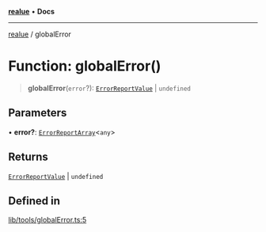 [**realue**](../README.md) • **Docs**

***

[realue](../README.md) / globalError

# Function: globalError()

> **globalError**(`error`?): [`ErrorReportValue`](../type-aliases/ErrorReportValue.md) \| `undefined`

## Parameters

• **error?**: [`ErrorReportArray`](../type-aliases/ErrorReportArray.md)\<`any`\>

## Returns

[`ErrorReportValue`](../type-aliases/ErrorReportValue.md) \| `undefined`

## Defined in

[lib/tools/globalError.ts:5](https://github.com/nevoland/realue/blob/0e2c9c1c8fa8490674c8cc5404b4ee41b440a4dd/lib/tools/globalError.ts#L5)
